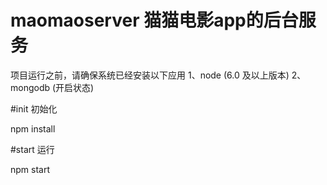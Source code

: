 # maomaoserver 猫猫电影app的后台服务

项目运行之前，请确保系统已经安装以下应用
1、node (6.0 及以上版本)
2、mongodb (开启状态)

#init 初始化

npm install

#start 运行

npm start
